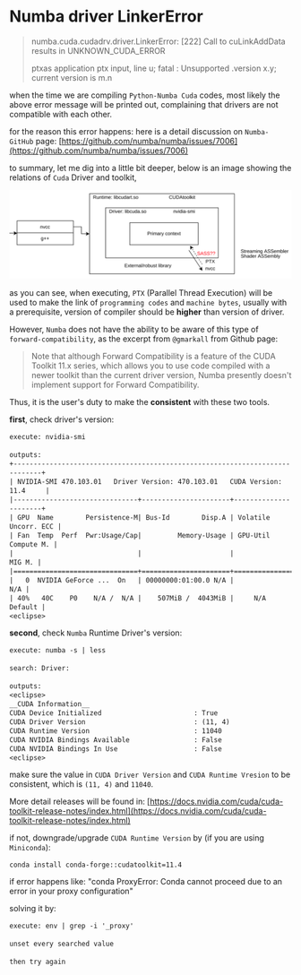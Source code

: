 ---
---

# Numba driver LinkerError

> numba.cuda.cudadrv.driver.LinkerError: [222] Call to cuLinkAddData results in UNKNOWN_CUDA_ERROR
>
> ptxas application ptx input, line u; fatal : Unsupported .version x.y; current version is m.n

when the time we are compiling `Python-Numba Cuda` codes, most likely the above error message will be printed out, complaining that drivers are not compatible with each other.

for the reason this error happens: here is a detail discussion on `Numba-GitHub` page: [https://github.com/numba/numba/issues/7006](https://github.com/numba/numba/issues/7006)

to summary, let me dig into a little bit deeper, below is an image showing the relations of `Cuda` Driver and toolkit,

![relation-between-cuda-driver-toolkit](file/cuda-2022-03-17-09-26.png)

as you can see, when executing, `PTX` (Parallel Thread Execution) will be used to make the link of `programming codes` and `machine bytes`, usually with a prerequisite, version of compiler should be **higher** than version of driver.

However, `Numba` does not have the ability to be aware of this type of `forward-compatibility`, as the excerpt from `@gmarkall` from Github page:

> Note that although Forward Compatibility is a feature of the CUDA Toolkit 11.x series, which allows you to use code compiled with a newer toolkit than the current driver version, Numba presently doesn't implement support for Forward Compatibility.

Thus, it is the user's duty to make the **consistent** with these two tools.

**first**, check driver's version:
```
execute: nvidia-smi

outputs:
+-----------------------------------------------------------------------------+
| NVIDIA-SMI 470.103.01   Driver Version: 470.103.01   CUDA Version: 11.4     |
|-------------------------------+----------------------+----------------------+
| GPU  Name        Persistence-M| Bus-Id        Disp.A | Volatile Uncorr. ECC |
| Fan  Temp  Perf  Pwr:Usage/Cap|         Memory-Usage | GPU-Util  Compute M. |
|                               |                      |               MIG M. |
|===============================+======================+======================|
|   0  NVIDIA GeForce ...  On   | 00000000:01:00.0 N/A |                  N/A |
| 40%   40C    P0    N/A /  N/A |    507MiB /  4043MiB |     N/A      Default |
<eclipse>
```


**second**, check `Numba` Runtime Driver's version:

```
execute: numba -s | less

search: Driver:

outputs:
<eclipse>
__CUDA Information__
CUDA Device Initialized                       : True
CUDA Driver Version                           : (11, 4)
CUDA Runtime Version                          : 11040
CUDA NVIDIA Bindings Available                : False
CUDA NVIDIA Bindings In Use                   : False
<eclipse>
```

make sure the value in `CUDA Driver Version` and `CUDA Runtime Vresion` to be consistent, which is `(11, 4)` and `11040`.

More detail releases will be found in: [https://docs.nvidia.com/cuda/cuda-toolkit-release-notes/index.html](https://docs.nvidia.com/cuda/cuda-toolkit-release-notes/index.html)

if not, downgrade/upgrade `CUDA Runtime Version` by (if you are using `Miniconda`): 

```
conda install conda-forge::cudatoolkit=11.4
```

if error happens like: "conda ProxyError: Conda cannot proceed due to an error in your proxy configuration"

solving it by:

```
execute: env | grep -i '_proxy'

unset every searched value

then try again
```


